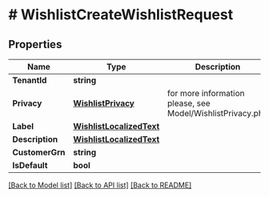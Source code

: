 # # WishlistCreateWishlistRequest


## Properties 


Name | Type | Description | Notes
------------ | ------------- | ------------- | -------------
**TenantId**| **string** |   |
**Privacy**| [**WishlistPrivacy**](WishlistPrivacy.md) |  for more information please, see Model/WishlistPrivacy.php  | [default to WISHLISTPRIVACY_UNKNOWN]
**Label**| [**WishlistLocalizedText**](WishlistLocalizedText.md) |   | [optional]
**Description**| [**WishlistLocalizedText**](WishlistLocalizedText.md) |   | [optional]
**CustomerGrn**| **string** |   | [optional]
**IsDefault**| **bool** |   | [optional]


[[Back to Model list]](../../README.md#models) [[Back to API list]](../../README.md#endpoints) [[Back to README]](../../README.md)

